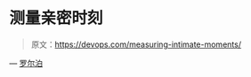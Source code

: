 # 测量亲密时刻

> 原文：<https://devops.com/measuring-intimate-moments/>

— [罗尔泊](https://devops.com/author/breselman/)